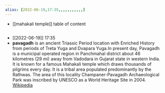 ```yaml
---
alias: [2022-06-19,17:35,,,,,,,,,,,]
---
```

- [[mahakali temple]]
table of content
```toc
```

- [[2022-06-19]] 17:35
- **pavagadh** is an ancient Triassic Period location with Enriched History from periods of Treta Yuga and Dvapara Yuga.In present day, Pavagadh is a municipal operated region in Panchmahal district about 46 kilometres (29 mi) away from Vadodara in Gujarat state in western India. It is known for a famous Mahakali temple which draws thousands of pilgrims every day. It is a tribal area populated predominantly by the Rathwas. The area of this locality Champaner-Pavagadh Archaeological Park was inscribed by UNESCO as a World Heritage Site in 2004.
[Wikipedia](https://en.wikipedia.org/wiki/Pavagadh)